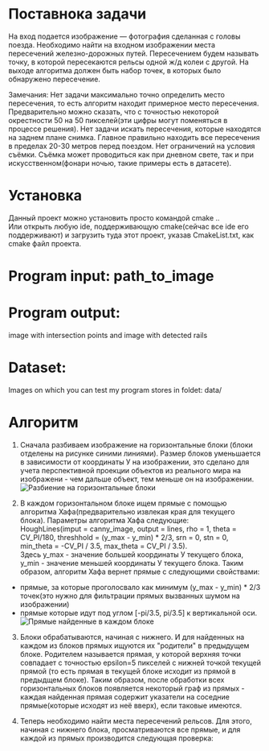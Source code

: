 # Поставнока задачи  
На вход подается изображение — фотография сделанная с головы поезда. 
Необходимо найти на входном изображении места пересечений железно-дорожных путей. Пересечением будем называть точку, в которой пересекаются рельсы одной ж/д колеи с другой.
На выходе алгоритма должен быть набор точек, в которых было обнаружено пересечение.
 
Замечания: 
Нет задачи максимально точно определить место пересечения, то есть алгоритм находит примерное место пересечения. Предварительно можно сказать, что с точностью некоторой окрестности 50 на 50 пикселей(эти цифры могут поменяться в процессе решения).
Нет задачи искать пересечения, которые находятся на заднем плане снимка. Главное правильно находить все пересечения в пределах 20-30 метров перед поездом. 
Нет ограничений на условия съёмки. Съёмка может проводиться как при дневном свете, так и при искусственном(фонари ночью, такие примеры есть в датасете).

# Установка  
Данный проект можно установить просто командой cmake ..  
Или открыть любую ide, поддерживающую cmake(сейчас все ide его поддерживают) и загрузить туда этот проект, указав CmakeList.txt, как cmake файл проекта.  

#  Program input: path_to_image  
#  Program output:  
image with intersection points and image with detected rails  
#  Dataset:  
Images on which you can test my program stores in foldet: data/  

# Алгоритм  
1. Сначала разбиваем изображение на горизонтальные блоки (блоки отделены на рисунке синими линиями). Размер блоков уменьшается в зависимости от координаты У на изображении, это сделано для учета перспективной проекции объектов из реального мира на изображени - чем дальше объект, тем меньше он на изображении.
![Разбиение на горизонтальные блоки](data/horizontal_blocks.jpg)  

2. В каждом горизонтальном блоке ищем прямые с помощью алгоритма Хафа(предварительно извлекая края для текущего блока). Параметры алгоритма Хафа следующие:  
HoughLines(imput = canny_image, output = lines, rho = 1, theta = CV_PI/180, threshhold = (y_max - y_min) * 2/3, srn = 0, stn = 0, min_theta = -CV_PI / 3.5, max_theta = CV_PI / 3.5).  
Здесь y_max - значение большей координаты У текущего блока, y_min - значение меньшей координаты У текущего блока. Таким образом, алгоритм Хафа вернет прямые с следующими свойствами:  
- прямые, за которые проголосвало как минимум (y_max - y_min) * 2/3 точек(это нужно для фильтрации прямых вызванных шумом на изображении)  
- прямые которые идут под углом [-pi/3.5, pi/3.5] к вертикальной оси.  
![Прямые найденные в каждом блоке](data/hough_lines.jpg)  

3. Блоки обрабатываются, начиная с нижнего. И для найденных на каждом из блоков прямых ищуются их "родители" в предыдущем блоке. Родителем называется прямая, у которой верхняя точки совпадает с точностью epsilon=5 пикселей с нижней точкой текущей прямой (то есть прямая в текущей блоке исходит из прямой в предыдщем блоке). Таким образом, после обработки всех горизонтальных блоков появляется некоторый граф из прямых - каждая найденная прямая содержит указатели на соседние прямые(которые исходят из неё вверх), если таковые имеются.

3. Теперь необходимо найти места пересечений рельсов. Для этого, начиная с нижнего блока, просматриваются все прямые, и для каждой из прямых производится следующая проверка:
